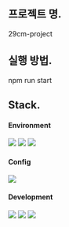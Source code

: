 ## 프로젝트 명.
29cm-project

## 실행 방법.
npm run start

## Stack.
#### Environment
<img src="https://img.shields.io/badge/visualStudioCode-007ACC?style=for-the-badge&logo=visualStudioCode&logoColor=white"> <img src="https://img.shields.io/badge/git-F05032?style=for-the-badge&logo=git&logoColor=white"> <img src="https://img.shields.io/badge/github-000000?style=for-the-badge&logo=github&logoColor=white">

#### Config
<img src="https://img.shields.io/badge/npm-CB3837?style=for-the-badge&logo=npm&logoColor=white">

#### Development
<img src="https://img.shields.io/badge/javaScript-F7DF1E?style=for-the-badge&logo=javaScript&logoColor=white"> <img src="https://img.shields.io/badge/react-61DAFB?style=for-the-badge&logo=react&logoColor=white"> <img src="https://img.shields.io/badge/Node.js-339933?style=for-the-badge&logo=Node.js&logoColor=white">

